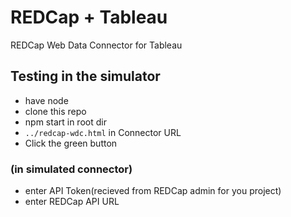 # REDCap + Tableau
REDCap Web Data Connector for Tableau

## Testing in the simulator
 
 * have node
 * clone this repo
 * npm start in root dir
 * `../redcap-wdc.html` in Connector URL
 * Click the green button

### (in simulated connector)
 
  * enter API Token(recieved from REDCap admin for you project)
  * enter REDCap API URL




